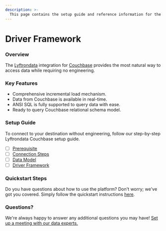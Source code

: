 ```yaml
---
description: >-
  This page contains the setup guide and reference information for the Couchbase source connector.
---
```


# Driver Framework

### Overview

The [Lyftrondata](https://www.lyftrondata.com/) integration for [Couchbase](None) provides the most natural way to access data while requiring no engineering.

### Key Features

* Comprehensive incremental load mechanism.
* Data from Couchbase is available in real-time.&#x20;
* ANSI SQL is fully supported to query data with ease.
* Ready to query Couchbase relational schema model.

### Setup Guide

To connect to your destination without engineering, follow our step-by-step Lyftrondata Couchbase setup guide.

* [ ] [Prerequisite](../prerequisite.md)
* [ ] [Connection Steps](../connection-steps.md)
* [ ] [Data Model](../data-model/erd.md)
* [ ] [Driver Framework](../driver-framework/)

### Quickstart Steps

Do you have questions about how to use the platform? Don't worry; we've got you covered. Simply follow the quickstart instructions [here](../driver-framework/README.md).

### Questions? <a href="#questions" id="questions"></a>

We're always happy to answer any additional questions you may have! [Set up a meeting with our data experts.](https://www.lyftrondata.com/book-a-meeting/)


